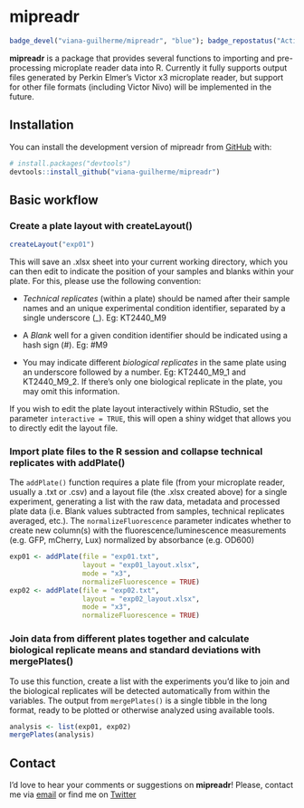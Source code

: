 
<!-- README.md is generated from README.Rmd. Please edit that file -->

# mipreadr

<!-- badges: start -->

``` r
badge_devel("viana-guilherme/mipreadr", "blue"); badge_repostatus("Active")
```

<!-- badges: end -->

**mipreadr** is a package that provides several functions to importing
and pre-processing microplate reader data into R. Currently it fully
supports output files generated by Perkin Elmer’s Victor x3 microplate
reader, but support for other file formats (including Victor Nivo) will
be implemented in the future.

## Installation

You can install the development version of mipreadr from
[GitHub](https://github.com/) with:

``` r
# install.packages("devtools")
devtools::install_github("viana-guilherme/mipreadr")
```

## Basic workflow

### Create a plate layout with createLayout()

``` r
createLayout("exp01")
```

This will save an .xlsx sheet into your current working directory, which
you can then edit to indicate the position of your samples and blanks
within your plate. For this, please use the following convention:

-   *Technical replicates* (within a plate) should be named after their
    sample names and an unique experimental condition identifier,
    separated by a single underscore (\_). Eg: KT2440_M9

-   A *Blank* well for a given condition identifier should be indicated
    using a hash sign (#). Eg: \#M9

-   You may indicate different *biological replicates* in the same plate
    using an underscore followed by a number. Eg: KT2440_M9_1 and
    KT2440_M9_2. If there’s only one biological replicate in the plate,
    you may omit this information.

If you wish to edit the plate layout interactively within RStudio, set
the parameter `interactive = TRUE`, this will open a shiny widget that
allows you to directly edit the layout file.

### Import plate files to the R session and collapse technical replicates with addPlate()

The `addPlate()` function requires a plate file (from your microplate
reader, usually a .txt or .csv) and a layout file (the .xlsx created
above) for a single experiment, generating a list with the raw data,
metadata and processed plate data (i.e. Blank values subtracted from
samples, technical replicates averaged, etc.). The
`normalizeFluorescence` parameter indicates whether to create new
column(s) with the fluorescence/luminescence measurements (e.g. GFP,
mCherry, Lux) normalized by absorbance (e.g. OD600)

``` r
exp01 <- addPlate(file = "exp01.txt",
                  layout = "exp01_layout.xlsx",
                  mode = "x3",
                  normalizeFluorescence = TRUE)
exp02 <- addPlate(file = "exp02.txt",
                  layout = "exp02_layout.xlsx",
                  mode = "x3",
                  normalizeFluorescence = TRUE)
```

### Join data from different plates together and calculate biological replicate means and standard deviations with mergePlates()

To use this function, create a list with the experiments you’d like to
join and the biological replicates will be detected automatically from
within the variables. The output from `mergePlates()` is a single tibble
in the long format, ready to be plotted or otherwise analyzed using
available tools.

``` r
analysis <- list(exp01, exp02)
mergePlates(analysis)
```

## Contact

I’d love to hear your comments or suggestions on **mipreadr**! Please,
contact me via [email](viana.guilherme@proton.me) or find me on
[Twitter](https://twitter.com/guilheviana)
